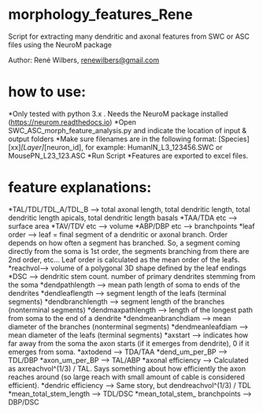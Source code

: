 # morphology_features_Rene
 Script for extracting many dendritic and axonal features from SWC or ASC files using the NeuroM package

Author: René Wilbers, renewilbers@gmail.com

# how to use:
 *Only tested with python 3.x . Needs the NeuroM package installed (https://neurom.readthedocs.io)
 *Open SWC_ASC_morph_feature_analysis.py and indicate the location of input & output folders
 *Make sure filenames are in the following format:
  [Species][xx]_[Layer]_[neuron_id], for example: HumanIN_L3_123456.SWC or MousePN_L23_123.ASC
 *Run Script
 *Features are exported to excel files.

# feature explanations:
*TAL/TDL/TDL_A/TDL_B --> total axonal length, total dendritic length, total dendritic length apicals, total dendritic length basals
*TAA/TDA etc --> surface area
*TAV/TDV etc --> volume
*ABP/DBP etc --> branchpoints
*leaf order --> leaf = final segment of a dendritic or axonal branch. Order depends on how often a segment has branched. So, a segment coming directly from the soma is 1st order, the segments branching from there are 2nd order, etc... Leaf order is calculated as the mean order of the leafs.
*reachvol--> volume of a polygonal 3D shape defined by the leaf endings  
*DSC --> dendritic stem count. number of primary dendrites stemming from the soma
*dendpathlength --> mean path length of soma to ends of the dendrites
*dendleaflength --> segment length of the leafs (terminal segments)
*dendbranchlength --> segment length of the branches (nonterminal segments)
*dendmaxpathlength --> length of the longest path from soma to the end of a dendrite
*dendmeanbranchdiam --> mean diameter of the branches (nonterminal segments)
*dendmeanleafdiam --> mean diameter of the leafs (terminal segments)
*axstart --> indicates how far away from the soma the axon starts (if it emerges from dendrite), 0 if it emerges from soma.
*axtodend --> TDA/TAA
*dend_um_per_BP --> TDL/DBP
*axon_um_per_BP --> TAL/ABP
*axonal efficiency --> Calculated as axreachvol^(1/3) / TAL. Says something about how efficiently the axon reaches around (so large reach with small amount of cable is considered efficient).
*dendric efficiency --> Same story, but  dendreachvol^(1/3) / TDL
*mean_total_stem_length --> TDL/DSC
*mean_total_stem_ branchpoints --> DBP/DSC 
